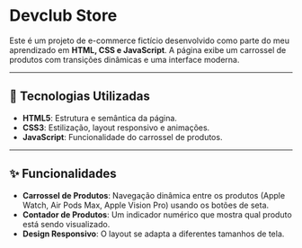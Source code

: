 # Devclub Store



Este é um projeto de e-commerce fictício desenvolvido como parte do meu aprendizado em **HTML, CSS e JavaScript**. A página exibe um carrossel de produtos com transições dinâmicas e uma interface moderna.

---

## 🚀 Tecnologias Utilizadas

* **HTML5**: Estrutura e semântica da página.
* **CSS3**: Estilização, layout responsivo e animações.
* **JavaScript**: Funcionalidade do carrossel de produtos.

---

## ✨ Funcionalidades

* **Carrossel de Produtos**: Navegação dinâmica entre os produtos (Apple Watch, Air Pods Max, Apple Vision Pro) usando os botões de seta.
* **Contador de Produtos**: Um indicador numérico que mostra qual produto está sendo visualizado.
* **Design Responsivo**: O layout se adapta a diferentes tamanhos de tela.





